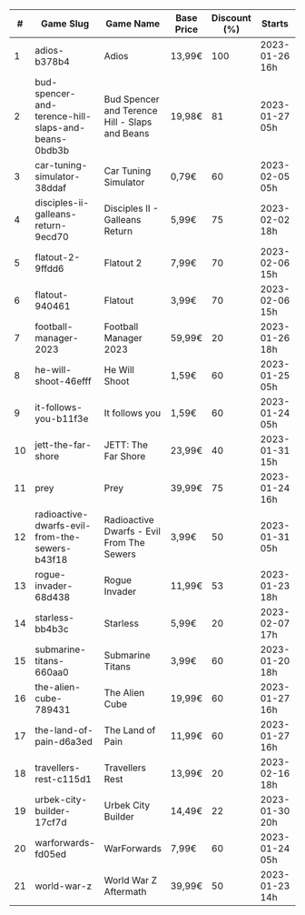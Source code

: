 |#|Game Slug|Game Name|Base Price|Discount (%)|Starts|Ends|
|---|---|---|---|---|---|---|
|1|adios-b378b4|Adios|13,99€|100|2023-01-26 16h|2023-02-02 16h|
|2|bud-spencer-and-terence-hill-slaps-and-beans-0bdb3b|Bud Spencer and Terence Hill - Slaps and Beans|19,98€|81|2023-01-27 05h|2023-02-12 05h|
|3|car-tuning-simulator-38ddaf|Car Tuning Simulator|0,79€|60|2023-02-05 05h|2023-02-24 05h|
|4|disciples-ii-galleans-return-9ecd70|Disciples II - Galleans Return|5,99€|75|2023-02-02 18h|2023-02-16 18h|
|5|flatout-2-9ffdd6|Flatout 2|7,99€|70|2023-02-06 15h|2023-02-20 15h|
|6|flatout-940461|Flatout|3,99€|70|2023-02-06 15h|2023-02-20 15h|
|7|football-manager-2023|Football Manager 2023|59,99€|20|2023-01-26 18h|2023-02-02 18h|
|8|he-will-shoot-46efff|He Will Shoot|1,59€|60|2023-01-25 05h|2023-02-08 05h|
|9|it-follows-you-b11f3e|It follows you|1,59€|60|2023-01-24 05h|2023-02-08 05h|
|10|jett-the-far-shore|JETT: The Far Shore|23,99€|40|2023-01-31 15h|2023-02-14 15h|
|11|prey|Prey|39,99€|75|2023-01-24 16h|2023-01-31 16h|
|12|radioactive-dwarfs-evil-from-the-sewers-b43f18|Radioactive Dwarfs - Evil From The Sewers|3,99€|50|2023-01-31 05h|2023-02-07 05h|
|13|rogue-invader-68d438|Rogue Invader|11,99€|53|2023-01-23 18h|2023-02-14 18h|
|14|starless-bb4b3c|Starless|5,99€|20|2023-02-07 17h|2023-02-14 17h|
|15|submarine-titans-660aa0|Submarine Titans|3,99€|60|2023-01-20 18h|2023-01-24 18h|
|16|the-alien-cube-789431|The Alien Cube|19,99€|60|2023-01-27 16h|2023-01-29 16h|
|17|the-land-of-pain-d6a3ed|The Land of Pain|11,99€|60|2023-01-27 16h|2023-01-29 16h|
|18|travellers-rest-c115d1|Travellers Rest|13,99€|20|2023-02-16 18h|2023-02-27 18h|
|19|urbek-city-builder-17cf7d|Urbek City Builder|14,49€|22|2023-01-30 20h|2023-02-13 20h|
|20|warforwards-fd05ed|WarForwards|7,99€|60|2023-01-24 05h|2023-01-31 05h|
|21|world-war-z|World War Z Aftermath|39,99€|50|2023-01-23 14h|2023-01-30 01h|
